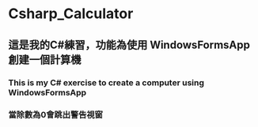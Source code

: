 # Csharp_Calculator

## 這是我的C#練習，功能為使用 WindowsFormsApp創建一個計算機

### This is my C# exercise to create a computer using WindowsFormsApp


### 當除數為0會跳出警告視窗

